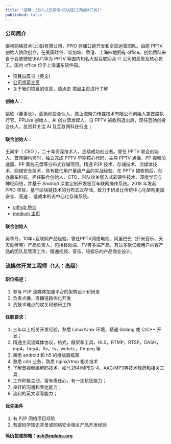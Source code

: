 ```yaml
---
title: "招聘：[分布式云存储+区块链][流媒体开发]"
published: false
---
```


### 公司简介
缀初网络技术(上海)有限公司，PPIO 存储公链开发和全球运营团队。由原 PPTV 创始人姚欣创立，在美国硅谷、新加坡、香港、上海四地拥有 office。创始团队来自于谷歌微软\BAT\华为 PPTV 等国内知名大型互联网及 IT 公司的高管及核心员工。国内 office 位于上海浦东软件园。
- [项目白皮书（英文)](https://github.com/PPIO/Whitepaper)
- [公司领英主页]( https://www.linkedin.com/company/pplabs)
- 关于我们项目的信息，请点击 [项目主页](https://www.pp.io/)进行了解

#### 创始人：
姚欣（董事长），蓝驰创投合伙人，原上海聚力传媒技术有限公司创始人兼首席执行官、PPLive 创始人，AI 创业营发起人。自 PPTV 被收购退出后，现任蓝驰创投合伙人，投资并关注 AI 及互联网科技行业；

#### 联合创始人：
王闻宇（ CEO ），二十年资深技术人，连续成功创业者。曾任 PPTV 联合创始人、首席架构师时，独立完成 PPTV 早期核心代码，主导 PPTV 点播、PP 视频加速器、PP 离线云盘等分布式存储项目。精通 P2P 技术、存储技术、流媒体技术、网络安全技术，具有数亿用户量级产品的实战经验。在 PPTV 被收购后，创办嘉车科技，担任联合创始人、CTO，带队攻关嵌入式软硬件技术、深度学习与神经网络，并基于 Android 深度定制开发极豆车联网操作系统。2018 年发起 PPIO 项目，基于区块链技术的分布式云存储，致力于研发比传统中心化架构更加安全、高速 、低成本的去中心化存储系统。
- [github 地址](https://github.com/omnigeeker)
- [medium 主页](https://medium.com/@omnigeeker)

#### 联合创始人
吴季丹，10年+互联网产品经验，曾任PPTV网络电视、阿里巴巴（虾米音乐、天天动听等）产品负责人，包括移动端、TV等多端产品，有过多款亿级用户内容产品的团队及管理工作，精通视频、音乐、轻娱乐的产品商业设计。

### 流媒体开发工程师（1人：高级）
#### 职位描述：
  1. 参与 P2P 流媒体加速平台的架构设计和研发
  2. 负责点播，直播链路优化开发
  3. 责技术难点的攻关和预研工作

#### 任职要求：
  1. 三年以上相关开发经验，熟悉 Linux/Unix 环境，精通 Golang 或 C/C++ 开发；
  2. 精通主流流媒体协议，格式，框架和工具，HLS，RTMP，RTSP，DASH，mp4，fmp4，flv，ts，webrtc，ffmpeg 等
  3. 熟悉 android 和 h5 的播放器框架
  4. 熟悉 cdn 业务，熟悉 nginx/rtmp 相关技术
  5. 了解音视频编解码技术，如H.264/MPEG-4、AAC/MP3等技术规范和相关工具;  
  6. 工作积极主动，富有责任心，有一定抗压能力；
  7. 良好的沟通和表达能力；
  8. 流利的英文读写能力；

#### 优先条件
  1. 有 P2P 网络项目经验
  2. 有密码学知识背景或网络安全相关产品开发经验

**简历投递邮箱：ash@pplabs.org**
